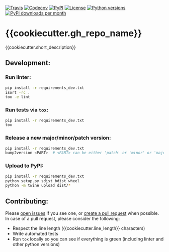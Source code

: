 [![Travis](https://travis-ci.com/{{cookiecutter.gh_username}}/{{cookiecutter.gh_repo_name}}.svg?branch=master)](https://travis-ci.com/{{cookiecutter.gh_username}}/{{cookiecutter.gh_repo_name}})
[![Codecov](https://codecov.io/gh/{{cookiecutter.gh_username}}/{{cookiecutter.gh_repo_name}}/branch/master/graph/badge.svg)](https://codecov.io/gh/{{cookiecutter.gh_username}}/{{cookiecutter.gh_repo_name}})
[![PyPI](https://img.shields.io/pypi/v/{{cookiecutter.gh_repo_name}}.svg)](https://pypi.python.org/pypi/{{cookiecutter.gh_repo_name}}/)
[![License](https://img.shields.io/pypi/l/{{cookiecutter.gh_repo_name}}.svg)](https://pypi.python.org/pypi/{{cookiecutter.gh_repo_name}}/)
[![Python versions](https://img.shields.io/pypi/pyversions/{{cookiecutter.gh_repo_name}}.svg)](https://pypi.python.org/pypi/{{cookiecutter.gh_repo_name}}/)
[![PyPI downloads per month](https://img.shields.io/pypi/dm/{{cookiecutter.gh_repo_name}}.svg)](https://pypi.python.org/pypi/{{cookiecutter.gh_repo_name}}/)


# {{cookiecutter.gh_repo_name}}

{{cookiecutter.short_description}}


## Development:

### Run linter:
```bash
pip install -r requirements_dev.txt
isort -rc .
tox -e lint
```

### Run tests via `tox`:
```bash
pip install -r requirements_dev.txt
tox
```

### Release a new major/minor/patch version:
```bash
pip install -r requirements_dev.txt
bump2version <PART>  # <PART> can be either 'patch' or 'minor' or 'major'
```

### Upload to PyPI:
```bash
pip install -r requirements_dev.txt
python setup.py sdist bdist_wheel
python -m twine upload dist/*
```

## Contributing:

Please [open issues](https://github.com/{{cookiecutter.gh_username}}/{{cookiecutter.gh_repo_name}}/issues) if you see one, or [create a pull request](https://github.com/{{cookiecutter.gh_username}}/{{cookiecutter.gh_repo_name}}/pulls) when possible.
In case of a pull request, please consider the following:
- Respect the line length ({{cookiecutter.line_length}} characters)
- Write automated tests
- Run `tox` locally so you can see if everything is green (including linter and other python versions)
